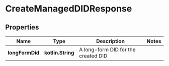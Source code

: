 
# CreateManagedDIDResponse

## Properties
Name | Type | Description | Notes
------------ | ------------- | ------------- | -------------
**longFormDid** | **kotlin.String** | A long-form DID for the created DID | 



